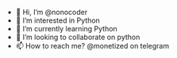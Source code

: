 - 👋 Hi, I’m @nonocoder
- 👀 I’m interested in Python
- 🌱 I’m currently learning Python
- 💞️ I’m looking to collaborate on python
- 📫 How to reach me? @monetized on telegram
<!---
nonocoder/nonocoder is a ✨ special ✨ repository because its `README.md` (this file) appears on your GitHub profile.
You can click the Preview link to take a look at your changes.
--->
